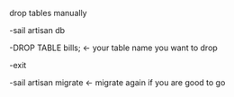 drop tables manually

-sail artisan db

-DROP TABLE bills; <- your table name you want to drop

-exit

-sail artisan migrate <- migrate again if you are good to go
